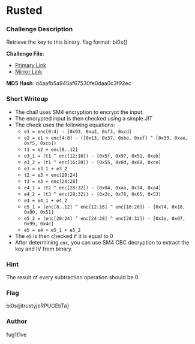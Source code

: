 # Rusted

### Challenge Description

Retrieve the key to this binary.
flag format: bi0s{}

**Challenge File**:
+ [Primary Link](https://drive.google.com/file/d/1Ho0nDSVgGhMf-FqLVa_NapzDAFsjOAV7/view?usp=share_link)
+ [Mirror Link](https://mega.nz/file/rQdVRDKR#3mOuDhVkd6WIrQA1MetC7y4PS3JKckMf4mFo_gqc_rs)

**MD5 Hash**: d4aafb5a945af67530fe0daa0c3f92ec

### Short Writeup

+  The chall uses SM4 encryption to encrypt the input.
+  The encrypted input is then checked using a simple JIT
+  The check uses the following equations:
    + `e1 = enc[0:4] - [0x93, 0xa3, 0xf3, 0xcd]`
    + `e2 = e1 + enc[4:8] - ([0x13, 0x37, 0xbe, 0xef] ^ [0x33, 0xae, 0xf5, 0xcb])`
    + `t1 = e2 + enc[8..12]`
    + `e3_1 = (t1 ^ enc[12:16]) - [0x5f, 0x97, 0x51, 0xeb]`
    + `e3_2 = (t1 ^ enc[16:20]) - [0x55, 0x0d, 0x68, 0xce]`
    + `e3 = e3_1 + e3_2`
    + `t2 = e3 + enc[20:24]`
    + `t3 = e3 + enc[24:28]`
    + `e4_1 = (t2 ^ enc[28:32]) - [0x04, 0xaa, 0x34, 0xa4]`
    + `e4_2 = (t3 ^ enc[28:32]) - [0x2c, 0x78, 0x65, 0x53]`
    + `e4 = e4_1 + e4_2`
    + `e5_1 = (enc[8..12] ^ enc[12:16] ^ enc[16:20]) - [0x74, 0x18, 0x00, 0x51]`
    + `e5_2 = (enc[20:24] ^ enc[24:28] ^ enc[28:32]) - [0x3e, 0x07, 0x99, 0x4c]`
    + `e5 = e4 + e5_1 + e5_2`
+ The `e5` is then checked if it is equal to 0
+ After determining `enc`, you can use SM4 CBC decryption to extract the key and IV from binary. 

### Hint

The result of every subtraction operation should be 0.

### Flag

bi0s{jitrustyjeRPUGEbTa}

### Author

fug1t1ve

